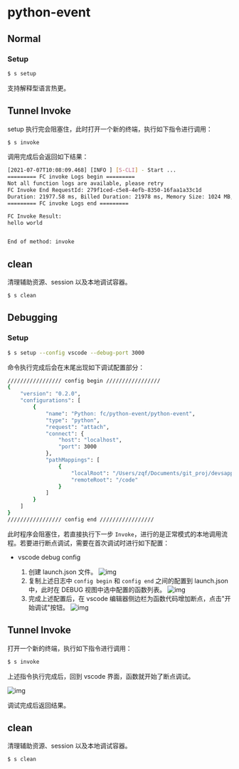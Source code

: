 # python-event

## Normal

### Setup

```bash
$ s setup
```
支持解释型语言热更。

## Tunnel Invoke

setup 执行完会阻塞住，此时打开一个新的终端，执行如下指令进行调用：

```bash
$ s invoke
```

调用完成后会返回如下结果：

```bash
[2021-07-07T10:08:09.468] [INFO ] [S-CLI] - Start ...
========= FC invoke Logs begin =========
Not all function logs are available, please retry
FC Invoke End RequestId: 279f1ced-c5e8-4efb-8350-16faa1a33c1d
Duration: 21977.58 ms, Billed Duration: 21978 ms, Memory Size: 1024 MB, Max Memory Used: 66.52 MB
========= FC invoke Logs end =========

FC Invoke Result:
hello world


End of method: invoke
```

## clean

清理辅助资源、session 以及本地调试容器。

```bash
$ s clean
```

## Debugging

### Setup

```bash
$ s setup --config vscode --debug-port 3000
```

命令执行完成后会在末尾出现如下调试配置部分：

```bash
///////////////// config begin /////////////////
{
    "version": "0.2.0",
    "configurations": [
        {
            "name": "Python: fc/python-event/python-event",
            "type": "python",
            "request": "attach",
            "connect": {
                "host": "localhost",
                "port": 3000
            },
            "pathMappings": [
                {
                    "localRoot": "/Users/zqf/Documents/git_proj/devsapp/component/fc-tunnel-invoke/example/python-event",
                    "remoteRoot": "/code"
                }
            ]
        }
    ]
}
///////////////// config end /////////////////
```

此时程序会阻塞住，若直接执行下一步 `Invoke`，进行的是正常模式的本地调用流程。若要进行断点调试，需要在首次调试时进行如下配置：

- vscode debug config

    1. 创建 launch.json 文件。
    ![img](https://img.alicdn.com/imgextra/i4/O1CN01XSXosD1y6KbSg3zBa_!!6000000006529-2-tps-474-293.png)
    2. 复制上述日志中 `config begin` 和 `config end` 之间的配置到 launch.json 中，此时在 DEBUG 视图中选中配置的函数列表。
    ![img](https://img.alicdn.com/imgextra/i3/O1CN01QpCZnE1RvHLBX4qb5_!!6000000002173-2-tps-3458-1550.png)
    3. 完成上述配置后，在 vscode 编辑器侧边栏为函数代码增加断点，点击"开始调试"按钮。
    ![img](https://img.alicdn.com/imgextra/i3/O1CN01jTQLGc1lPUA9Ww5NG_!!6000000004811-2-tps-3576-2218.png)

## Tunnel Invoke

打开一个新的终端，执行如下指令进行调用：

```bash
$ s invoke
```

上述指令执行完成后，回到 vscode 界面，函数就开始了断点调试。

![img](https://img.alicdn.com/imgextra/i4/O1CN01biJncZ1l3V9VNWOd8_!!6000000004763-2-tps-3542-2232.png)

调试完成后返回结果。

## clean

清理辅助资源、session 以及本地调试容器。

```bash
$ s clean
```
